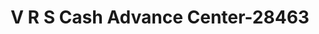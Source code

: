 ---
f_zip-code: 44615
f_state-code: OH
title: V R S Cash Advance Center-28463
f_phone: 330-627-1818
f_city-only: Carrollton
f_address: 291 W Main Street Carrollton
f_location-unique-id: '28463'
slug: v-r-s-cash-advance-center-28463
updated-on: '2024-05-30T13:46:58.046Z'
created-on: '2024-05-30T13:36:59.803Z'
published-on: '2024-05-30T13:54:32.469Z'
f_city-state: cms/city/carrollton-oh.md
f_company: cms/company/v-r-s-cash-advance-center.md
f_state: cms/state/ohio.md
layout: '[payday-loan].html'
tags: payday-loan
---